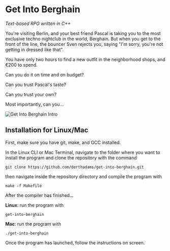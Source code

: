 # Get Into Berghain

*Text-based RPG written in C++*

You're visiting Berlin, and your best friend Pascal is taking you to the most 
exclusive techno nightclub in the world, Berghain. But when you get to the front of the line, the bouncer Sven rejects you, saying "I'm sorry,
you're not getting in dressed like that".

You have only two hours to find a new outfit in the neighborhood shops, and 
&euro;200 to spend.

Can you do it on time and on budget?

Can you trust Pascal's taste?

Can you trust your own?

Most importantly, can you...

![Get Into Berghain Intro](https://github.com/derthadams/get-into-berghain/blob/master/images/berghain_intro.jpg)

## Installation for Linux/Mac

First, make sure you have git, make, and GCC installed.

In the Linux CLI or Mac Terminal, navigate to the folder where you want to install the program and clone the repository with the command

    git clone https://github.com/derthadams/get-into-berghain.git

then navigate inside the repository directory and compile the program with

    make -f Makefile
    
After the compiler has finished...

**Linux**: run the program with

    get-into-berghain
    
**Mac**: run the program with

    ./get-into-berghain

Once the program has launched, follow the instructions on screen.